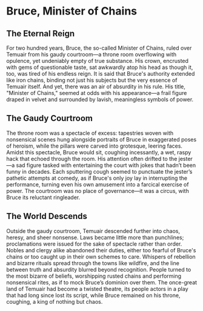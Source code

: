 # Bruce, Minister of Chains

## The Eternal Reign

For two hundred years, Bruce, the so-called Minister of Chains, ruled over Temuair from his gaudy courtroom—a throne room overflowing with opulence, yet undeniably empty of true substance. His crown, encrusted with gems of questionable taste, sat awkwardly atop his head as though it, too, was tired of his endless reign. It is said that Bruce's authority extended like iron chains, binding not just his subjects but the very essence of Temuair itself. And yet, there was an air of absurdity in his rule. His title, "Minister of Chains," seemed at odds with his appearance—a frail figure draped in velvet and surrounded by lavish, meaningless symbols of power.

## The Gaudy Courtroom

The throne room was a spectacle of excess: tapestries woven with nonsensical scenes hung alongside portraits of Bruce in exaggerated poses of heroism, while the pillars were carved into grotesque, leering faces. Amidst this spectacle, Bruce would sit, coughing incessantly, a wet, raspy hack that echoed through the room. His attention often drifted to the jester—a sad figure tasked with entertaining the court with jokes that hadn’t been funny in decades. Each sputtering cough seemed to punctuate the jester’s pathetic attempts at comedy, as if Bruce's only joy lay in interrupting the performance, turning even his own amusement into a farcical exercise of power. The courtroom was no place of governance—it was a circus, with Bruce its reluctant ringleader.

## The World Descends

Outside the gaudy courtroom, Temuair descended further into chaos, heresy, and sheer nonsense. Laws became little more than punchlines; proclamations were issued for the sake of spectacle rather than order. Nobles and clergy alike abandoned their duties, either too fearful of Bruce's chains or too caught up in their own schemes to care. Whispers of rebellion and bizarre rituals spread through the towns like wildfire, and the line between truth and absurdity blurred beyond recognition. People turned to the most bizarre of beliefs, worshipping rusted chains and performing nonsensical rites, as if to mock Bruce’s dominion over them. The once-great land of Temuair had become a twisted theatre, its people actors in a play that had long since lost its script, while Bruce remained on his throne, coughing, a king of nothing but chaos.
